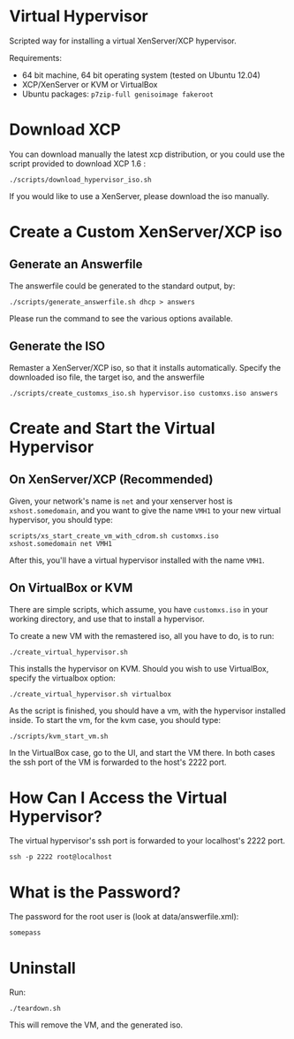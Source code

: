 Virtual Hypervisor
==================
Scripted way for installing a virtual XenServer/XCP hypervisor.

Requirements:

 - 64 bit machine, 64 bit operating system (tested on Ubuntu 12.04)
 - XCP/XenServer or KVM or VirtualBox
 - Ubuntu packages: `p7zip-full genisoimage fakeroot`

Download XCP
============
You can download manually the latest xcp distribution, or you could use the
script provided to download XCP 1.6 :

    ./scripts/download_hypervisor_iso.sh

If you would like to use a XenServer, please download the iso manually.

Create a Custom XenServer/XCP iso
=================================
Generate an Answerfile
----------------------
The answerfile could be generated to the standard output, by:

    ./scripts/generate_answerfile.sh dhcp > answers

Please run the command to see the various options available.

Generate the ISO
----------------
Remaster a XenServer/XCP iso, so that it installs automatically. Specify the
downloaded iso file, the target iso, and the answerfile

    ./scripts/create_customxs_iso.sh hypervisor.iso customxs.iso answers

Create and Start the Virtual Hypervisor
=======================================
On XenServer/XCP (Recommended)
------------------------------
Given, your network's name is `net` and your xenserver  host is
`xshost.somedomain`, and you want to give the name `VMH1` to your new virtual
hypervisor, you should type:

    scripts/xs_start_create_vm_with_cdrom.sh customxs.iso xshost.somedomain net VMH1

After this, you'll have a virtual hypervisor installed with the name `VMH1`.
    
On VirtualBox or KVM
--------------------
There are simple scripts, which assume, you have `customxs.iso` in your working
directory, and use that to install a hypervisor.

To create a new VM with the remastered iso, all you have to do, is to run:

    ./create_virtual_hypervisor.sh

This installs the hypervisor on KVM. Should you wish to use VirtualBox, specify
the virtualbox option:

    ./create_virtual_hypervisor.sh virtualbox

As the script is finished, you should have a vm, with the hypervisor installed
inside. To start the vm, for the kvm case, you should type:

    ./scripts/kvm_start_vm.sh

In the VirtualBox case, go to the UI, and start the VM there. In both cases
the ssh port of the VM is forwarded to the host's 2222 port.

How Can I Access the Virtual Hypervisor?
========================================
The virtual hypervisor's ssh port is forwarded to your localhost's 2222 port.

    ssh -p 2222 root@localhost

What is the Password?
=====================
The password for the root user is (look at data/answerfile.xml):

    somepass

Uninstall
=========
Run:

    ./teardown.sh

This will remove the VM, and the generated iso.
